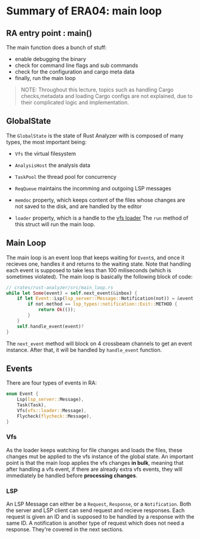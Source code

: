 # Summary of ERA04: main loop

## RA entry point : main()
The main function does a bunch of stuff:
* enable debugging the binary
* check for command line flags and sub commands
* check for the configuration and cargo meta data
* finally, run the main loop

> NOTE: Throughout this lecture, topics such as handling Cargo checks,metadata and loading Cargo configs are not explained, due to their complicated logic and implementation.

## GlobalState
The `GlobalState` is the state of Rust Analyzer with is composed of many types, the most important being: 
* `Vfs` the virtual filesystem
* `AnalysisHost` the analysis data
* `TaskPool` the thread pool for concurrency
* `ReqQueue` maintains the incomming and outgoing LSP messages

* `memdoc` property, which keeps content of the files whose changes are not saved to the disk, and are handled by the editor
* `loader` property, which is a handle to the [vfs loader](vfs_02.md)
The `run` method of this struct will run the main loop.

## Main Loop
The main loop is an event loop that keeps waiting for `Event`s, and once it recieves one, handles it and returns to the waiting state. Note that handling each event is supposed to take less than 100 miliseconds (which is sometimes violated). The main loop is basically the following block of code:
``` rust
// crates/rust-analyzer/src/main_loop.rs
while let Some(event) = self.next_event(&inbox) {
    if let Event::Lsp(lsp_server::Message::Notification(not)) = &event {
        if not.method == lsp_types::notification::Exit::METHOD {
            return Ok(());
        }
    }
    self.handle_event(event)?
}
```
The `next_event` method will block on 4 crossbeam channels to get an event instance. After that, it will be handled by `handle_event` function.

## Events
There are four types of events in RA:
``` rust
enum Event {
    Lsp(lsp_server::Message),
    Task(Task),
    Vfs(vfs::loader::Message),
    Flycheck(flycheck::Message),
}
```
### Vfs
As the loader keeps watching for file changes and loads the files, these changes mut be applied to the vfs instance of the global state. An important point is that the main loop applies the vfs changes **in bulk**, meaning that after handling a vfs event, if there are already extra vfs events, they will immediately be handled before **processing changes**.

### LSP
An LSP Message can either be a `Request`, `Response`, or a `Notification`. Both the server and LSP client can send request and recieve responses. Each request is given an ID and is supposed to be handled by a response with the same ID. A notification is another type of request which does not need a response. They're covered in the next sections.